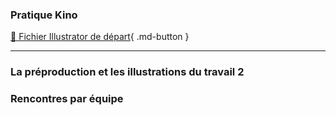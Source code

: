 ### Pratique Kino   
[📁 Fichier Illustrator de départ](https://cmontmorency365.sharepoint.com/:u:/s/TIM-582214-Animation2d77/ERHsc5Wi47ZGnbSGhrQOV1ABUtQjuJjNQmyVONd0Xtw8Rg?e=IrLcdd){ .md-button }   <br>
***  
### La préproduction et les illustrations du travail 2   
<intlink href="../exercices_ae/travail2"></intlink>   

### Rencontres par équipe   

